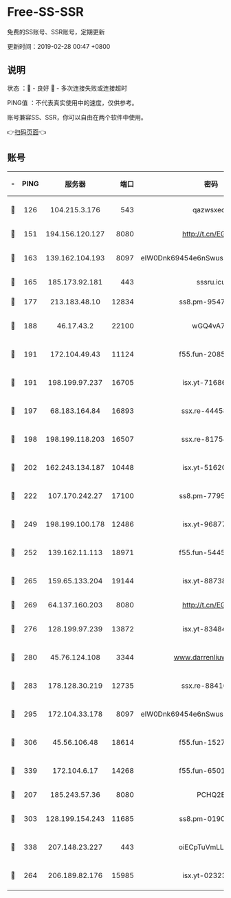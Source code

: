 # Free-SS-SSR

免费的SS账号、SSR账号，定期更新

更新时间：2019-02-28 00:47 +0800

## 说明

状态     ：🙂 - 良好 🙁 - 多次连接失败或连接超时

PING值   ：不代表真实使用中的速度，仅供参考。

账号兼容SS、SSR，你可以自由在两个软件中使用。

👉[扫码页面](https://liesauer.github.io/free-ss-ssr.github.io/)👈

## 账号

|-|PING|服务器|端口|密码|加密方式|区域|
|:----:|:----:|:-----:|-----:|:----:|:----:|:----:|
|🙂|126|104.215.3.176|543|qazwsxedc|aes-256-gcm|JP|
|🙂|151|194.156.120.127|8080|http://t.cn/EGJIyrl|rc4-md5|RU|
|🙂|163|139.162.104.193|8097|eIW0Dnk69454e6nSwuspv9DmS201tQ0D|aes-256-cfb|JP|
|🙂|165|185.173.92.181|443|sssru.icu|rc4-md5|RU|
|🙂|177|213.183.48.10|12834|ss8.pm-95470705|rc4-md5|RU|
|🙂|188|46.17.43.2|22100|wGQ4vA7D|aes-256-gcm|RU|
|🙂|191|172.104.49.43|11124|f55.fun-20858205|aes-256-cfb|SG|
|🙂|191|198.199.97.237|16705|isx.yt-71686489|aes-256-cfb|US|
|🙂|197|68.183.164.84|16893|ssx.re-44458033|aes-256-cfb|US|
|🙂|198|198.199.118.203|16507|ssx.re-81754626|aes-256-cfb|US|
|🙂|202|162.243.134.187|10448|isx.yt-51620618|aes-256-cfb|US|
|🙂|222|107.170.242.27|17100|ss8.pm-77954051|aes-256-cfb|US|
|🙂|249|198.199.100.178|12486|isx.yt-96877490|aes-256-cfb|US|
|🙂|252|139.162.11.113|18971|f55.fun-54452704|aes-256-cfb|SG|
|🙂|265|159.65.133.204|19144|isx.yt-88738711|aes-256-cfb|SG|
|🙂|269|64.137.160.203|8080|http://t.cn/EGJIyrl|rc4-md5|CA|
|🙂|276|128.199.97.239|13872|isx.yt-83484213|aes-256-cfb|SG|
|🙂|280|45.76.124.108|3344|www.darrenliuwei.com|aes-256-cfb|AU|
|🙂|283|178.128.30.219|12735|ssx.re-88416834|aes-256-cfb|SG|
|🙂|295|172.104.33.178|8097|eIW0Dnk69454e6nSwuspv9DmS201tQ0D|aes-256-cfb|SG|
|🙂|306|45.56.106.48|18614|f55.fun-15279736|aes-256-cfb|US|
|🙂|339|172.104.6.17|14268|f55.fun-65015566|aes-256-cfb|US|
|🙂|207|185.243.57.36|8080|PCHQ2E|rc4-md5|US|
|🙂|303|128.199.154.243|11685|ss8.pm-01906462|aes-256-cfb|SG|
|🙂|338|207.148.23.227|443|oiECpTuVmLLxk4Ts|aes-256-cfb|US|
|🙁|264|206.189.82.176|15985|isx.yt-02323158|aes-256-cfb|SG|
